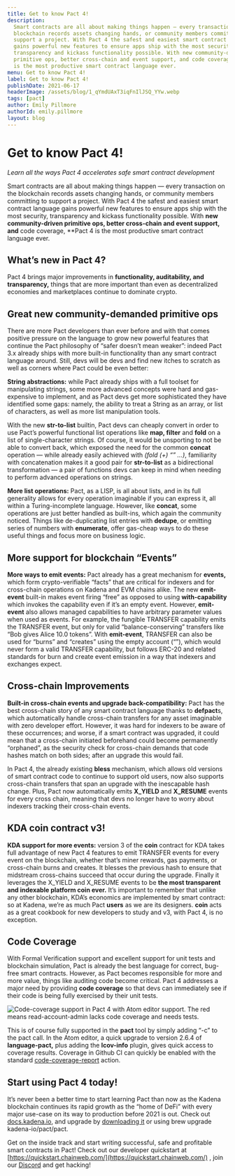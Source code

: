 ```yaml
---
title: Get to know Pact 4!
description:
  Smart contracts are all about making things happen — every transaction on the
  blockchain records assets changing hands, or community members committing to
  support a project. With Pact 4 the safest and easiest smart contract language
  gains powerful new features to ensure apps ship with the most security,
  transparency and kickass functionality possible. With new community-driven
  primitive ops, better cross-chain and event support, and code coverage, Pact 4
  is the most productive smart contract language ever.
menu: Get to know Pact 4!
label: Get to know Pact 4!
publishDate: 2021-06-17
headerImage: /assets/blog/1_qYmdUAxT3iqFnIlJSQ_YYw.webp
tags: [pact]
author: Emily Pillmore
authorId: emily.pillmore
layout: blog
---
```


# Get to know Pact 4!

_Learn all the ways Pact 4 accelerates safe smart contract development_

Smart contracts are all about making things happen — every transaction on the
blockchain records assets changing hands, or community members committing to
support a project. With Pact 4 the safest and easiest smart contract language
gains powerful new features to ensure apps ship with the most security,
transparency and kickass functionality possible. With **new community-driven
primitive ops, better cross-chain and event support, and** code coverage,
\*\*Pact 4 is the most productive smart contract language ever.

## What’s new in Pact 4?

Pact 4 brings major improvements in **functionality, auditability, and
transparency,** things that are more important than even as decentralized
economies and marketplaces continue to dominate crypto.

## Great new community-demanded primitive ops

There are more Pact developers than ever before and with that comes positive
pressure on the language to grow new powerful features that continue the Pact
philosophy of “safer doesn’t mean weaker”: indeed Pact 3.x already ships with
more built-in functionality than any smart contract language around. Still, devs
will be devs and find new itches to scratch as well as corners where Pact could
be even better:

**String abstractions:** while Pact already ships with a full toolset for
manipulating strings, some more advanced concepts were hard and gas-expensive to
implement, and as Pact devs get more sophisticated they have identified some
gaps: namely, the ability to treat a String as an array, or list of characters,
as well as more list manipulation tools.

With the new **str-to-list** builtin, Pact devs can cheaply convert in order to
use Pact’s powerful functional list operations like **map, filter** and **fold**
on a list of single-character strings. Of course, it would be unsporting to not
be able to convert back, which exposed the need for the common **concat**
operation — while already easily achieved with _(fold (+) “” …)_, familiarity
with concatenation makes it a good pair for **str-to-list** as a bidirectional
transformation — a pair of functions devs can keep in mind when needing to
perform advanced operations on strings.

**More list operations:** Pact, as a LISP, is all about lists, and in its full
generality allows for every operation imaginable if you can express it, all
within a Turing-incomplete language. However, like **concat**, some operations
are just better handled as built-ins, which again the community noticed. Things
like de-duplicating list entries with **dedupe**, or emitting series of numbers
with **enumerate**, offer gas-cheap ways to do these useful things and focus
more on business logic.

## More support for blockchain “Events”

**More ways to emit events:** Pact already has a great mechanism for **events,**
which form crypto-verifiable “facts” that are critical for indexers and for
cross-chain operations on Kadena and EVM chains alike. The new **emit-event**
built-in makes event firing “free” as opposed to using **with-capability** which
invokes the capability even if it’s an empty event. However, **emit-event** also
allows managed capabilities to have arbitrary parameter values when used as
events. For example, the fungible TRANSFER capability emits the TRANSFER event,
but only for valid “balance-conserving” transfers like “Bob gives Alice 10.0
tokens”. With **emit-event**, TRANSFER can also be used for “burns” and
“creates” using the empty account (“”), which would never form a valid TRANSFER
capability, but follows ERC-20 and related standards for burn and create event
emission in a way that indexers and exchanges expect.

## Cross-chain Improvements

**Built-in cross-chain events and upgrade back-compatibility:** Pact has the
best cross-chain story of any smart contract language thanks to **defpact**s,
which automatically handle cross-chain transfers for any asset imaginable with
zero developer effort. However, it was hard for indexers to be aware of these
occurrences; and worse, if a smart contract was upgraded, it could mean that a
cross-chain initiated beforehand could become permanently “orphaned”, as the
security check for cross-chain demands that code hashes match on both sides;
after an upgrade this would fail.

In Pact 4, the already existing **bless** mechanism, which allows old versions
of smart contract code to continue to support old users, now also supports
cross-chain transfers that span an upgrade with the inescapable hash change.
Plus, Pact now automatically emits **X_YIELD** and **X_RESUME** events for every
cross chain, meaning that devs no longer have to worry about indexers tracking
their cross-chain events.

## KDA coin contract v3!

**KDA support for more events:** version 3 of the **coin** contract for KDA
takes full advantage of new Pact 4 features to emit TRANSFER events for every
event on the blockchain, whether that’s miner rewards, gas payments, or
cross-chain burns and creates. It blesses the previous hash to ensure that
midstream cross-chains succeed that occur during the upgrade. Finally it
leverages the X_YIELD and X_RESUME events to be **the most transparent and
indexable platform coin ever.** It’s important to remember that unlike any other
blockchain, KDA’s economics are implemented by smart contract: so at Kadena,
we’re as much Pact **users** as we are its designers. **coin** acts as a great
cookbook for new developers to study and v3, with Pact 4, is no exception.

## Code Coverage

With Formal Verification support and excellent support for unit tests and
blockchain simulation, Pact is already the best language for correct, bug-free
smart contracts. However, as Pact becomes responsible for more and more value,
things like auditing code become critical. Pact 4 addresses a major need by
providing **code coverage** so that devs can immediately see if their code is
being fully exercised by their unit tests.

![Code-coverage support in Pact 4 with Atom editor support. The red means **read-account-admin** lacks code coverage and needs tests.](/assets/blog/0_Bvt7cXRlG9P5u75A.png)

This is of course fully supported in the **pact** tool by simply adding “-c” to
the pact call. In the Atom editor, a quick upgrade to version 2.6.4 of
**language-pact,** plus adding the **lcov-info** plugin, gives quick access to
coverage results. Coverage in Github CI can quickly be enabled with the standard
[code-coverage-report](https://github.com/marketplace/actions/code-coverage-report)
action.

## Start using Pact 4 today!

It’s never been a better time to start learning Pact than now as the Kadena
blockchain continues its rapid growth as the “home of DeFi” with every major
use-case on its way to production before 2021 is out. Check out
[docs.kadena.io](https://docs.kadena.io), and upgrade by
[downloading it](https://github.com/kadena-io/pact/releases/tag/v4.0.1) or using
brew upgrade kadena-io/pact/pact.

Get on the inside track and start writing successful, safe and profitable smart
contracts in Pact! Check out our developer quickstart at
[https://quickstart.chainweb.com/](https://quickstart.chainweb.com/) , join our
[Discord](http://discord.io/kadena) and get hacking!
